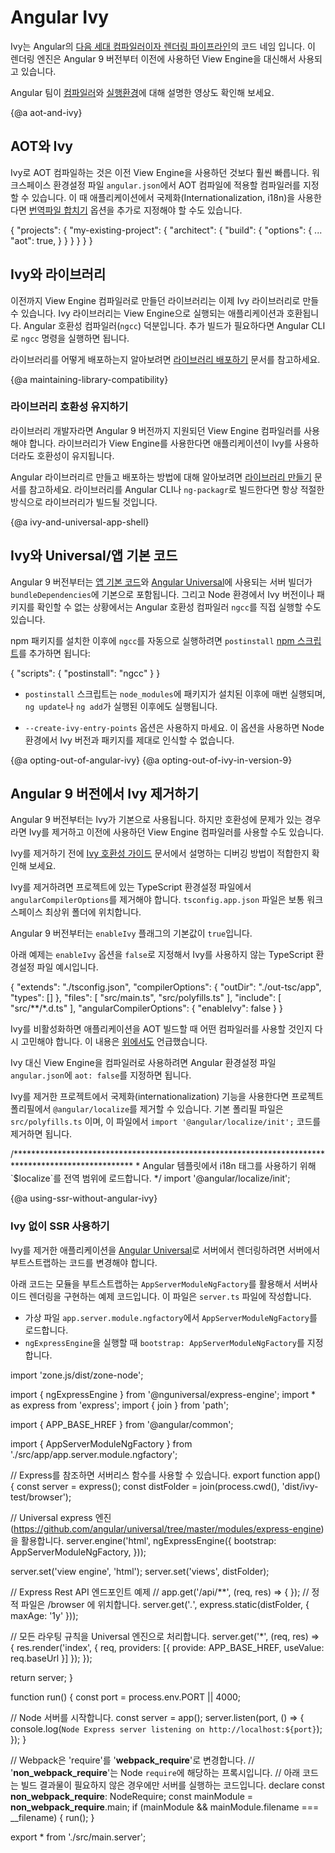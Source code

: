 # Angular Ivy

<!--
Ivy is the code name for Angular's [next-generation compilation and rendering pipeline](https://blog.angular.io/a-plan-for-version-8-0-and-ivy-b3318dfc19f7).
With the version 9 release of Angular, the new compiler and runtime instructions are used by default instead of the older compiler and runtime, known as View Engine.

<div class="alert is-helpful">

Learn more about the [Compiler](https://www.youtube.com/watch?v=anphffaCZrQ) and [Runtime](https://www.youtube.com/watch?v=S0o-4yc2n-8) in these videos from our team.


</div>
-->
Ivy는 Angular의 [다음 세대 컴파일러이자 렌더링 파이프라인](https://blog.angular.io/a-plan-for-version-8-0-and-ivy-b3318dfc19f7)의 코드 네임 입니다.
이 렌더링 엔진은 Angular 9 버전부터 이전에 사용하던 View Engine을 대신해서 사용되고 있습니다.


<div class="alert is-helpful">

Angular 팀이 [컴파일러](https://www.youtube.com/watch?v=anphffaCZrQ)와 [실행환경](https://www.youtube.com/watch?v=S0o-4yc2n-8)에 대해 설명한 영상도 확인해 보세요.

</div>


{@a aot-and-ivy}
<!--
## AOT and Ivy
-->
## AOT와 Ivy

<!--
AOT compilation with Ivy is faster and should be used by default.
In the `angular.json` workspace configuration file, set the default build options for your project to always use AOT compilation.
When using application internationalization (i18n) with Ivy, [translation merging](guide/i18n#merge) also requires the use of AOT compilation.
-->
Ivy로 AOT 컴파일하는 것은 이전 View Engine을 사용하던 것보다 훨씬 빠릅니다.
워크스페이스 환경설정 파일 `angular.json`에서 AOT 컴파일에 적용할 컴파일러를 지정할 수 있습니다.
이 때 애플리케이션에서 국제화(Internationalization, i18n)을 사용한다면 [번역파일 합치기](guide/i18n#merge) 옵션을 추가로 지정해야 할 수도 있습니다.

<code-example language="json" header="angular.json">

{
  "projects": {
    "my-existing-project": {
      "architect": {
        "build": {
          "options": {
            ...
            "aot": true,
          }
        }
      }
    }
  }
}
</code-example>

<!--
## Ivy and libraries
-->
## Ivy와 라이브러리

<!--
Ivy applications can be built with libraries that were created with the View Engine compiler.
This compatibility is provided by a tool known as the Angular compatibility compiler (`ngcc`).
CLI commands run `ngcc` as needed when performing an Angular build.

For more information on how to publish libraries see [Publishing your Library](guide/creating-libraries#publishing-your-library).
-->
이전까지 View Engine 컴파일러로 만들던 라이브러리는 이제 Ivy 라이브러리로 만들 수 있습니다.
Ivy 라이브러리는 View Engine으로 실행되는 애플리케이션과 호환됩니다.
Angular 호환성 컴파일러(`ngcc`) 덕분입니다.
추가 빌드가 필요하다면 Angular CLI로 `ngcc` 명령을 실행하면 됩니다.

라이브러리를 어떻게 배포하는지 알아보려면 [라이브러리 배포하기](guide/creating-libraries#publishing-your-library) 문서를 참고하세요.


{@a maintaining-library-compatibility}
<!--
### Maintaining library compatibility
-->
### 라이브러리 호환성 유지하기

<!--
If you are a library author, you should keep using the View Engine compiler as of version 9.
By having all libraries continue to use View Engine, you will maintain compatibility with default v9 applications that use Ivy, as well as with applications that have opted to continue using View Engine.

See the [Creating Libraries](guide/creating-libraries) guide for more on how to compile or bundle your Angular library.
When you use the tools integrated into the Angular CLI or `ng-packagr`, your library will always be built the right way automatically.
-->
라이브러리 개발자라면 Angular 9 버전까지 지원되던 View Engine 컴파일러를 사용해야 합니다.
라이브러리가 View Engine를 사용한다면 애플리케이션이 Ivy를 사용하더라도 호환성이 유지됩니다.

Angular 라이브러리르 만들고 배포하는 방법에 대해 알아보려면 [라이브러리 만들기](guide/creating-libraries) 문서를 참고하세요.
라이브러리를 Angular CLI나 `ng-packagr`로 빌드한다면 항상 적절한 방식으로 라이브러리가 빌드될 것입니다.


{@a ivy-and-universal-app-shell}
<!--
## Ivy and Universal/App shell
-->
## Ivy와 Universal/앱 기본 코드

<!--
In version 9, the server builder which is used for [App shell](guide/app-shell) and [Angular Universal](guide/universal) has the `bundleDependencies` option enabled by default.
If you opt-out of bundling dependencies you will need to run the standalone Angular compatibility compiler (`ngcc`). This is needed because otherwise Node will be unable to resolve the Ivy version of the packages.

You can run `ngcc` after each installation of node_modules by adding a `postinstall` [npm script](https://docs.npmjs.com/misc/scripts):

<code-example language="json" header="package.json">
{
  "scripts": {
    "postinstall": "ngcc"
  }
}
</code-example>

<div class="alert is-important">

 * The `postinstall` script will run on every installation of `node_modules`, including those performed by `ng update` and `ng add`.
 * Don't use `--create-ivy-entry-points` as this will cause Node not to resolve the Ivy version of the packages correctly.
 
</div>
-->
Angular 9 버전부터는 [앱 기본 코드](guide/app-shell)와 [Angular Universal](guide/universal)에 사용되는 서버 빌더가 `bundleDependencies`에 기본으로 포함됩니다.
그리고 Node 환경에서 Ivy 버전이나 패키지를 확인할 수 없는 상황에서는 Angular 호환성 컴파일러 `ngcc`를 직접 실행할 수도 있습니다.

npm 패키지를 설치한 이후에 `ngcc`를 자동으로 실행하려면 `postinstall` [npm 스크립트](https://docs.npmjs.com/misc/scripts)를 추가하면 됩니다:

<code-example language="json" header="package.json">
{
  "scripts": {
    "postinstall": "ngcc"
  }
}
</code-example>


<div class="alert is-important">

* `postinstall` 스크립트는 `node_modules`에 패키지가 설치된 이후에 매번 실행되며, `ng update`나 `ng add`가 실행된 이후에도 실행됩니다.

* `--create-ivy-entry-points` 옵션은 사용하지 마세요. 이 옵션을 사용하면 Node 환경에서 Ivy 버전과 패키지를 제대로 인식할 수 없습니다.
 
</div>


{@a opting-out-of-angular-ivy}
{@a opting-out-of-ivy-in-version-9}
<!--
## Opting out of Ivy in version 9
-->
## Angular 9 버전에서 Ivy 제거하기

<!--
In version 9, Ivy is the default.
For compatibility with current workflows during the update process, you can choose to opt out of Ivy and continue using the previous compiler, View Engine.

<div class="alert is-helpful">

Before disabling Ivy, check out the debugging recommendations in the [Ivy Compatibility Guide](guide/ivy-compatibility#debugging).

</div>

To opt out of Ivy, change the `angularCompilerOptions` in your project's TypeScript configuration, most commonly located at `tsconfig.app.json` at the root of the workspace.

The value of the `enableIvy` flag is set to `true` by default, as of version 9.

The following example shows how to set the `enableIvy` option to `false` in order to opt out of Ivy.

<code-example language="json" header="tsconfig.app.json">
{
  "extends": "./tsconfig.json",
  "compilerOptions": {
    "outDir": "./out-tsc/app",
    "types": []
  },
  "files": [
    "src/main.ts",
    "src/polyfills.ts"
  ],
  "include": [
    "src/**/*.d.ts"
  ],
  "angularCompilerOptions": {
    "enableIvy": false
  }
}
</code-example>

<div class="alert is-important">

If you disable Ivy, you might also want to reconsider whether to make AOT compilation the default for your application development, as described [above](#aot-and-ivy).

To revert the compiler default, set the build option `aot: false` in the `angular.json` configuration file.

</div>

If you disable Ivy and the project uses internationalization, you can also remove the `@angular/localize` runtime component from the project's polyfills file located be default at `src/polyfills.ts`.

To remove, delete the `import '@angular/localize/init';` line from the polyfills file.

<code-example language="typescript" header="polyfills.ts">
/***************************************************************************************************
 * Load `$localize` onto the global scope - used if i18n tags appear in Angular templates.
 */
import '@angular/localize/init';
</code-example>
-->
Angular 9 버전부터는 Ivy가 기본으로 사용됩니다.
하지만 호환성에 문제가 있는 경우라면 Ivy를 제거하고 이전에 사용하던 View Engine 컴파일러를 사용할 수도 있습니다.


<div class="alert is-helpful">

Ivy를 제거하기 전에 [Ivy 호환성 가이드](guide/ivy-compatibility#debugging) 문서에서 설명하는 디버깅 방법이 적합한지 확인해 보세요.

</div>


Ivy를 제거하려면 프로젝트에 있는 TypeScript 환경설정 파일에서 `angularCompilerOptions`를 제거해야 합니다.
`tsconfig.app.json` 파일은 보통 워크스페이스 최상위 폴더에 위치합니다.

Angular 9 버전부터는 `enableIvy` 플래그의 기본값이 `true`입니다.

아래 예제는 `enableIvy` 옵션을 `false`로 지정해서 Ivy를 사용하지 않는 TypeScript 환경설정 파일 예시입니다.

<code-example language="json" header="tsconfig.app.json">
{
  "extends": "./tsconfig.json",
  "compilerOptions": {
    "outDir": "./out-tsc/app",
    "types": []
  },
  "files": [
    "src/main.ts",
    "src/polyfills.ts"
  ],
  "include": [
    "src/**/*.d.ts"
  ],
  "angularCompilerOptions": {
    "enableIvy": false
  }
}
</code-example>


<div class="alert is-important">

Ivy를 비활성화하면 애플리케이션을 AOT 빌드할 때 어떤 컴파일러를 사용할 것인지 다시 고민해야 합니다.
이 내용은 [위에서도](#aot-and-ivy) 언급했습니다.

Ivy 대신 View Engine을 컴파일러로 사용하려면 Angular 환경설정 파일 `angular.json`에 `aot: false`를 지정하면 됩니다.

</div>

Ivy를 제거한 프로젝트에서 국제화(internationalization) 기능을 사용한다면 프로젝트 폴리필에서 `@angular/localize`를 제거할 수 있습니다.
기본 폴리필 파일은 `src/polyfills.ts` 이며, 이 파일에서 `import '@angular/localize/init';` 코드를 제거하면 됩니다.

<code-example language="typescript" header="polyfills.ts">
/***************************************************************************************************
 * Angular 템플릿에서 i18n 태그를 사용하기 위해 `$localize`를 전역 범위에 로드합니다.
 */
import '@angular/localize/init';
</code-example>


{@a using-ssr-without-angular-ivy}
<!--
### Using SSR without Ivy
-->
### Ivy 없이 SSR 사용하기

<!--
If you opt out of Ivy and your application uses  [Angular Universal](guide/universal) to render Angular applications on the server, you must also change the way the server performs bootstrapping.

The following example shows how you modify the `server.ts` file to provide the `AppServerModuleNgFactory` as the bootstrap module.

* Import `AppServerModuleNgFactory` from the `app.server.module.ngfactory` virtual file.
* Set `bootstrap: AppServerModuleNgFactory` in the `ngExpressEngine` call.

<code-example language="typescript" header="server.ts">
import 'zone.js/dist/zone-node';

import { ngExpressEngine } from '@nguniversal/express-engine';
import * as express from 'express';
import { join } from 'path';

import { APP_BASE_HREF } from '@angular/common';

import { AppServerModuleNgFactory } from './src/app/app.server.module.ngfactory';

// The Express app is exported so that it can be used by serverless Functions.
export function app() {
  const server = express();
  const distFolder = join(process.cwd(), 'dist/ivy-test/browser');

  // Our Universal express-engine (found @ https://github.com/angular/universal/tree/master/modules/express-engine)
  server.engine('html', ngExpressEngine({
    bootstrap: AppServerModuleNgFactory,
  }));

  server.set('view engine', 'html');
  server.set('views', distFolder);

  // Example Express Rest API endpoints
  // app.get('/api/**', (req, res) => { });
  // Serve static files from /browser
  server.get('*.*', express.static(distFolder, {
    maxAge: '1y'
  }));

  // All regular routes use the Universal engine
  server.get('*', (req, res) => {
    res.render('index', { req, providers: [{ provide: APP_BASE_HREF, useValue: req.baseUrl }] });
  });

  return server;
}

function run() {
  const port = process.env.PORT || 4000;

  // Start up the Node server
  const server = app();
  server.listen(port, () => {
    console.log(`Node Express server listening on http://localhost:${port}`);
  });
}

// Webpack will replace 'require' with '__webpack_require__'
// '__non_webpack_require__' is a proxy to Node 'require'
// The below code is to ensure that the server is run only when not requiring the bundle.
declare const __non_webpack_require__: NodeRequire;
const mainModule = __non_webpack_require__.main;
if (mainModule && mainModule.filename === __filename) {
  run();
}

export * from './src/main.server';
</code-example>
-->
Ivy를 제거한 애플리케이션을 [Angular Universal](guide/universal)로 서버에서 렌더링하려면 서버에서 부트스트랩하는 코드를 변경해야 합니다.

아래 코드는 모듈을 부트스트랩하는 `AppServerModuleNgFactory`를 활용해서 서버사이드 렌더링을 구현하는 예제 코드입니다.
이 파일은 `server.ts` 파일에 작성합니다.

* 가상 파일 `app.server.module.ngfactory`에서 `AppServerModuleNgFactory`를 로드합니다.
* `ngExpressEngine`을 실행할 때 `bootstrap: AppServerModuleNgFactory`를 지정합니다.

<code-example language="typescript" header="server.ts">
import 'zone.js/dist/zone-node';

import { ngExpressEngine } from '@nguniversal/express-engine';
import * as express from 'express';
import { join } from 'path';

import { APP_BASE_HREF } from '@angular/common';

import { AppServerModuleNgFactory } from './src/app/app.server.module.ngfactory';

// Express를 참조하면 서버리스 함수를 사용할 수 있습니다.
export function app() {
  const server = express();
  const distFolder = join(process.cwd(), 'dist/ivy-test/browser');

  // Universal express 엔진(https://github.com/angular/universal/tree/master/modules/express-engine)을 활용합니다.
  server.engine('html', ngExpressEngine({
    bootstrap: AppServerModuleNgFactory,
  }));

  server.set('view engine', 'html');
  server.set('views', distFolder);

  // Express Rest API 엔드포인트 예제
  // app.get('/api/**', (req, res) => { });
  // 정적 파일은 /browser 에 위치합니다.
  server.get('*.*', express.static(distFolder, {
    maxAge: '1y'
  }));

  // 모든 라우팅 규칙을 Universal 엔진으로 처리합니다.
  server.get('*', (req, res) => {
    res.render('index', { req, providers: [{ provide: APP_BASE_HREF, useValue: req.baseUrl }] });
  });

  return server;
}

function run() {
  const port = process.env.PORT || 4000;

  // Node 서버를 시작합니다.
  const server = app();
  server.listen(port, () => {
    console.log(`Node Express server listening on http://localhost:${port}`);
  });
}

// Webpack은 'require'를 '__webpack_require__'로 변경합니다.
// '__non_webpack_require__'는 Node `require`에 해당하는 프록시입니다.
// 아래 코드는 빌드 결과물이 필요하지 않은 경우에만 서버를 실행하는 코드입니다.
declare const __non_webpack_require__: NodeRequire;
const mainModule = __non_webpack_require__.main;
if (mainModule && mainModule.filename === __filename) {
  run();
}

export * from './src/main.server';
</code-example>
